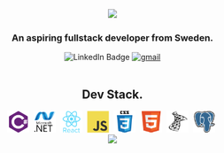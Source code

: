 <div id="Header" align="center">
<img src="https://user-images.githubusercontent.com/115810719/235109585-dbdb69ac-8865-449a-a153-7e3500abcc06.png"/>  
    <h3>An aspiring fullstack developer from Sweden.</h3>
<img src="https://img.shields.io/badge/LinkedIn-blue?style=for-the-badge&logo=linkedin&logoColor=white" alt="LinkedIn Badge"/> 
    <a href="https://www.linkedin.com/in/leo-st%C3%A5lenhag-a58a31253/">
    <a href="">
<img src="https://img.shields.io/badge/MailMe-red?style=for-the-badge&logo=gmail&logoColor=white" alt="gmail"/>
  </a>
    <br>
 <img src="https://komarev.com/ghpvc/?username=your-github-l-stal&style=flat-square&color=orange" alt=""/>
  <h2>Dev Stack.</h2>
  <img src="https://github.com/devicons/devicon/blob/master/icons/csharp/csharp-plain.svg" title="C#" alt="CSharp" width="40" height="40"/>&nbsp;
  <img src="https://github.com/devicons/devicon/blob/master/icons/dot-net/dot-net-original-wordmark.svg" title=".NET" alt=".NET" width="40" height="40"/>&nbsp;
  <img src="https://github.com/devicons/devicon/blob/master/icons/react/react-original-wordmark.svg" title="React" alt="React" width="40" height="40"/>&nbsp;
  <img src="https://github.com/devicons/devicon/blob/master/icons/javascript/javascript-original.svg" title="JavaScript" alt="JavaScript" width="40" height="40"/>&nbsp;
  <img src="https://github.com/devicons/devicon/blob/master/icons/css3/css3-original-wordmark.svg" title="CSS" alt="CSS" width="40" height="40"/>&nbsp;
  <img src="https://github.com/devicons/devicon/blob/master/icons/html5/html5-original.svg" title="HTML" alt="HTML" width="40" height="40"/>&nbsp;
  <img src="https://github.com/devicons/devicon/blob/master/icons/microsoftsqlserver/microsoftsqlserver-plain.svg" title="MSSMS" alt="MSSMS" width="40" height="40"/>&nbsp;
    <img src="https://github.com/devicons/devicon/blob/master/icons/postgresql/postgresql-original.svg" title="PGSQL" alt="PGSQL" width="40" height="40"/>&nbsp;
    </div>
  <div id="stats" align="center">
<picture>
<source
  srcset="https://github-readme-stats.vercel.app/api?username=L-stal&show_icons=true&theme=dark"
  media="(prefers-color-scheme: dark)"
/>
<source
  srcset="https://github-readme-stats.vercel.app/api?username=L-stal&show_icons=true"
  media="(prefers-color-scheme: light), (prefers-color-scheme: no-preference)"
/>
<img src="https://github-readme-stats.vercel.app/api?username=L-stal&show_icons=true" />
</picture>
  </div>






